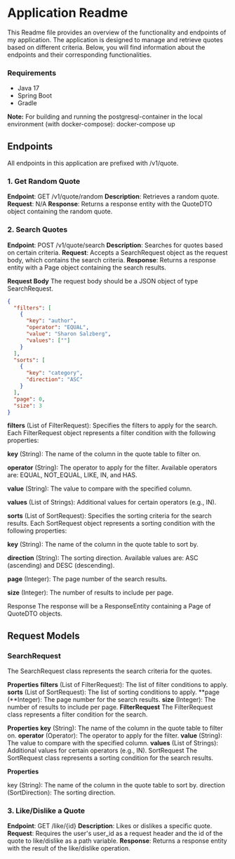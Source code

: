 # **Application Readme**

This Readme file provides an overview of the functionality and endpoints of my application. 
The application is designed to manage and retrieve quotes based on different criteria.
Below, you will find information about the endpoints and their corresponding functionalities.

### Requirements ###
- Java 17
- Spring Boot
- Gradle

 
**Note:**
For building and running the postgresql-container in the local environment (with docker-compose): docker-compose up
## Endpoints

All endpoints in this application are prefixed with /v1/quote.



### 1. Get Random Quote
**Endpoint**: GET /v1/quote/random
**Description**: Retrieves a random quote.
**Request**: N/A
**Response**: Returns a response entity with the QuoteDTO object containing the random quote.


### 2. Search Quotes
**Endpoint**: POST /v1/quote/search
**Description**: Searches for quotes based on certain criteria.
**Request**: Accepts a SearchRequest object as the request body, which contains the search criteria.
**Response**: Returns a response entity with a Page<QuoteDTO> object containing the search results.


**Request Body**
The request body should be a JSON object of type SearchRequest.

```json
{
  "filters": [
    {
      "key": "author",
      "operator": "EQUAL",
      "value": "Sharon Salzberg",
      "values": [""]
    }
  ],
  "sorts": [
    {
      "key": "category",
      "direction": "ASC"
    }
  ],
  "page": 0,
  "size": 3
}
```

**filters** (List of FilterRequest): 
Specifies the filters to apply for the search. Each FilterRequest object represents a filter condition with the following properties:

**key** (String): The name of the column in the quote table to filter on.

**operator** (String): The operator to apply for the filter. Available operators are: EQUAL, NOT_EQUAL, LIKE, IN, and HAS.

**value** (String): The value to compare with the specified column.

**values** (List of Strings): Additional values for certain operators (e.g., IN).

**sorts** (List of SortRequest): Specifies the sorting criteria for the search results. Each SortRequest object represents a sorting condition with the following properties:

**key** (String): The name of the column in the quote table to sort by.

**direction** (String): The sorting direction. Available values are: ASC (ascending) and DESC (descending).

**page** (Integer): The page number of the search results.

**size** (Integer): The number of results to include per page.

Response
The response will be a ResponseEntity containing a Page of QuoteDTO objects.

## Request Models

### SearchRequest

The SearchRequest class represents the search criteria for the quotes.

**Properties**
**filters** (List of FilterRequest): The list of filter conditions to apply.
**sorts** (List of SortRequest): The list of sorting conditions to apply.
**page (**Integer): The page number for the search results.
**size** (Integer): The number of results to include per page.
**FilterRequest**
The FilterRequest class represents a filter condition for the search.

**Properties**
**key** (String): The name of the column in the quote table to filter on.
**operator** (Operator): The operator to apply for the filter.
**value** (String): The value to compare with the specified column.
**values** (List of Strings): Additional values for certain operators (e.g., IN).
SortRequest
The SortRequest class represents a sorting condition for the search results.

**Properties**

key (String): The name of the column in the quote table to sort by.
direction (SortDirection): The sorting direction.

### 3. Like/Dislike a Quote
   **Endpoint**: GET /like/{id}
   **Description**: Likes or dislikes a specific quote.
   **Request**: Requires the user's user_id as a request header and the id of the quote to like/dislike as a path variable.
   **Response**: Returns a response entity with the result of the like/dislike operation.



